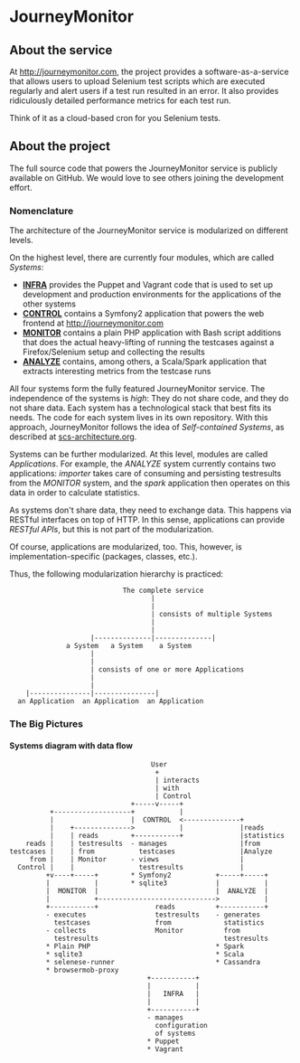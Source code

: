 # JourneyMonitor

## About the service

At http://journeymonitor.com, the project provides a software-as-a-service that allows users to upload Selenium
test scripts which are executed regularly and alert users if a test run resulted in an error. It also provides
ridiculously detailed performance metrics for each test run.

Think of it as a cloud-based cron for you Selenium tests.


## About the project

The full source code that powers the JourneyMonitor service is publicly available on GitHub. We would love to see
others joining the development effort.


### Nomenclature

The architecture of the JourneyMonitor service is modularized on different levels.

On the highest level, there are currently four modules, which are called *Systems*:

- **[INFRA](https://github.com/journeymonitor/infra)** provides the Puppet and Vagrant code that is used to set up
  development and production environments for the applications of the other systems
- **[CONTROL](https://github.com/journeymonitor/control)** contains a Symfony2 application that powers the web frontend
  at http://journeymonitor.com
- **[MONITOR](https://github.com/journeymonitor/monitor)** contains a plain PHP application with Bash script additions
  that does the actual heavy-lifting of running the testcases against a Firefox/Selenium setup and collecting the
  results
- **[ANALYZE](https://github.com/journeymonitor/anaylze)** contains, among others, a Scala/Spark application that
  extracts interesting metrics from the testcase runs

All four systems form the fully featured JourneyMonitor service. The independence of the systems is *high*:
They do not share code, and they do not share data. Each system has a technological stack that best fits its
needs. The code for each system lives in its own repository. With this approach, JourneyMonitor follows the idea
of *Self-contained Systems*, as described at [scs-architecture.org](http://scs-architecture.org).

Systems can be further modularized. At this level, modules are called *Applications*. For example, the *ANALYZE*
system currently contains two applications: *importer* takes care of consuming and persisting testresults from the
*MONITOR* system, and the *spark* application then operates on this data in order to calculate statistics.

As systems don't share data, they need to exchange data. This happens via RESTful interfaces on top of HTTP. In
this sense, applications can provide *RESTful APIs*, but this is not part of the modularization.

Of course, applications are modularized, too. This, however, is implementation-specific (packages, classes, etc.).

Thus, the following modularization hierarchy is practiced:

                                The complete service
                                       |
                                       |
                                       | consists of multiple Systems
                                       |
                                       |
                        |--------------|--------------|
                  a System   a System    a System
                        |
                        |
                        | consists of one or more Applications
                        |
                        |
        |---------------|---------------|
      an Application  an Application  an Application


### The Big Pictures

#### Systems diagram with data flow

                                       User
                                        +
                                        | interacts
                                        | with
                                        | Control
                                  +-----v-----+
              +-------------------+           |
              |                   |  CONTROL  <--------------+
              |    +-------------->           |              |reads
              |    | reads        +-----------+              |statistics
        reads |    | testresults  - manages                  |from
    testcases |    | from           testcases                |Analyze
         from |    | Monitor      - views                    |
      Control |    |                testresults              |
             +v----+-----+        * Symfony2           +-----+-----+
             |           |        * sqlite3            |           |
             |  MONITOR  |                             |  ANALYZE  |
             |           +----------------------------->           |
             +-----------+              reads          +-----------+
             - executes                 testresults    - generates
               testcases                from             statistics
             - collects                 Monitor          from
               testresults                               testresults
             * Plain PHP                               * Spark
             * sqlite3                                 * Scala
             * selenese-runner                         * Cassandra
             * browsermob-proxy
                                      +-----------+
                                      |           |
                                      |   INFRA   |
                                      |           |
                                      +-----------+
                                      - manages
                                        configuration
                                        of systems
                                      * Puppet
                                      * Vagrant
